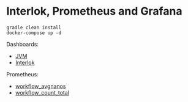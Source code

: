 # Interlok, Prometheus and Grafana

```shell
gradle clean install
docker-compose up -d
```

Dashboards:

- [JVM](http://localhost:3000/d/K9kmttsGk/jvm)
- [Interlok](http://localhost:3000/d/XyHj4tsMk/interlok)

Prometheus:

- [workflow_avgnanos](http://localhost:9090/graph?g0.expr=workflow_avgnanos&g0.tab=1&g0.stacked=0&g0.range_input=1h)
- [workflow_count_total](http://localhost:9090/graph?g0.expr=workflow_count_total&g0.tab=1&g0.stacked=0&g0.range_input=1h)
